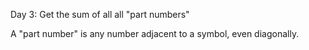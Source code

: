 Day 3: Get the sum of all all "part numbers"

A "part number" is any number adjacent to a symbol, even diagonally.
